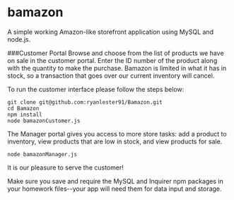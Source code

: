 # bamazon
A simple working Amazon-like storefront application using MySQL and node.js. 

###Customer Portal
Browse and choose from the list of products we have on sale in the customer portal. Enter the ID number of the product along with the quantity to make the purchase.  Bamazon is limited in what it has in stock, so a transaction that goes over our current inventory will cancel.

To run the customer interface please follow the steps below:

	git clone git@github.com:ryanlester91/Bamazon.git
	cd Bamazon
	npm install
	node bamazonCustomer.js


The Manager portal gives you access to more store tasks:  add a product to inventory, view products that are low in stock, and view products for sale.

    node bamazonManager.js

It is our pleasure to serve the customer!

Make sure you save and require the MySQL and Inquirer npm packages in your homework files--your app will need them for data input and storage.
